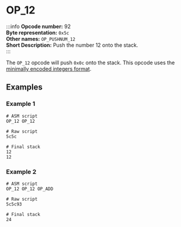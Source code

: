 # OP_12
:::info
**Opcode number:** 92  
**Byte representation:** `0x5c`  
**Other names:** `OP_PUSHNUM_12`  
**Short Description:** Push the number 12 onto the stack.  
:::

The `OP_12` opcode will push `0x0c` onto the stack. This opcode uses the [minimally encoded integers format](../script/numbers.md#minimally-encoded-integers).

## Examples
### Example 1
```shell
# ASM script
OP_12 OP_12

# Raw script
5c5c

# Final stack
12
12
```

### Example 2
```shell
# ASM script
OP_12 OP_12 OP_ADD

# Raw script
5c5c93

# Final stack
24
```
